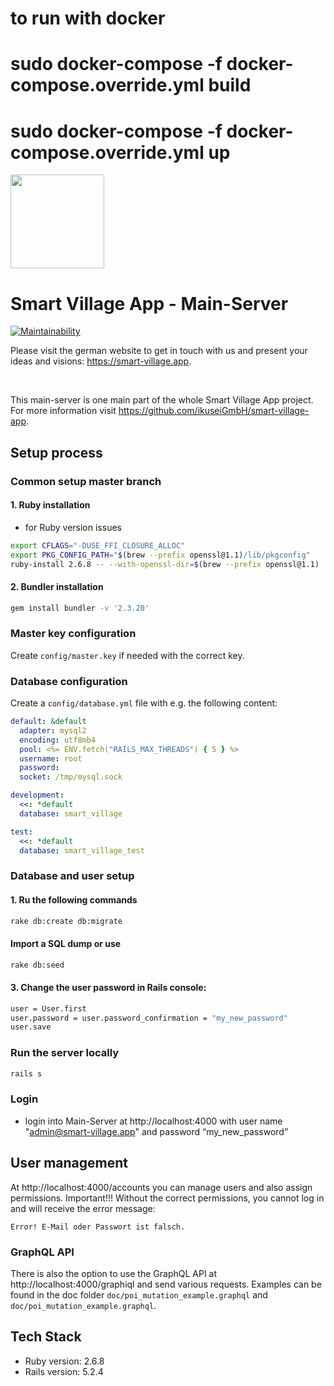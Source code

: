 # to run with docker
# sudo docker-compose -f docker-compose.override.yml build
# sudo docker-compose -f docker-compose.override.yml up

<img src="https://github.com/smart-village-solutions/smart-village-app-app/raw/master/smart-village-app-logo.png" width="150">

# Smart Village App - Main-Server

[![Maintainability](https://api.codeclimate.com/v1/badges/e3b4b85a95fa2edf58a4/maintainability)](https://codeclimate.com/github/ikuseiGmbH/smart-village-app-mainserver/maintainability)

Please visit the german website to get in touch with us and present your ideas and visions: https://smart-village.app.

&nbsp;

This main-server is one main part of the whole Smart Village App project. For more information visit https://github.com/ikuseiGmbH/smart-village-app.

## Setup process

### Common setup master branch

#### 1. Ruby installation

- for Ruby version issues

```bash
export CFLAGS="-DUSE_FFI_CLOSURE_ALLOC"
export PKG_CONFIG_PATH="$(brew --prefix openssl@1.1)/lib/pkgconfig"
ruby-install 2.6.8 -- --with-openssl-dir=$(brew --prefix openssl@1.1)
```

#### 2. Bundler installation

```bash
gem install bundler -v '2.3.20'
```

### Master key configuration

Create `config/master.key` if needed with the correct key.

### Database configuration

Create a `config/database.yml` file with e.g. the following content:

```yml
default: &default
  adapter: mysql2
  encoding: utf8mb4
  pool: <%= ENV.fetch("RAILS_MAX_THREADS") { 5 } %>
  username: root
  password:
  socket: /tmp/mysql.sock

development:
  <<: *default
  database: smart_village

test:
  <<: *default
  database: smart_village_test
```

### Database and user setup

#### 1. Ru the following commands

```bash
rake db:create db:migrate
```

#### Import a SQL dump or use

```bash
rake db:seed
```

#### 3. Change the user password in Rails console:

```bash
user = User.first
user.password = user.password_confirmation = "my_new_password"
user.save
```

### Run the server locally

```bash
rails s
```

### Login

- login into Main-Server at http://localhost:4000 with user name "admin@smart-village.app" and password “my_new_password”

## User management

At http://localhost:4000/accounts you can manage users and also assign permissions. Important!!! Without the correct permissions, you cannot log in and will receive the error message:

```
Error! E-Mail oder Passwort ist falsch.
```

### GraphQL API

There is also the option to use the GraphQL API at http://localhost:4000/graphiql and send various requests. Examples can be found in the doc folder `doc/poi_mutation_example.graphql` and `doc/poi_mutation_example.graphql`.

## Tech Stack

- Ruby version: 2.6.8
- Rails version: 5.2.4
